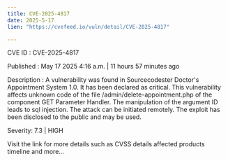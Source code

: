 ```yaml
---
title: CVE-2025-4817
date: 2025-5-17
lien: "https://cvefeed.io/vuln/detail/CVE-2025-4817"

---
```


CVE ID : CVE-2025-4817

Published :  May 17
2025
4:16 a.m. | 11 hours
57 minutes ago

Description : A vulnerability was found in Sourcecodester Doctor's Appointment System 1.0. It has been declared as critical. This vulnerability affects unknown code of the file /admin/delete-appointment.php of the component GET Parameter Handler. The manipulation of the argument ID leads to sql injection. The attack can be initiated remotely. The exploit has been disclosed to the public and may be used.

Severity: 7.3 | HIGH

Visit the link for more details
such as CVSS details
affected products
timeline
and more...

